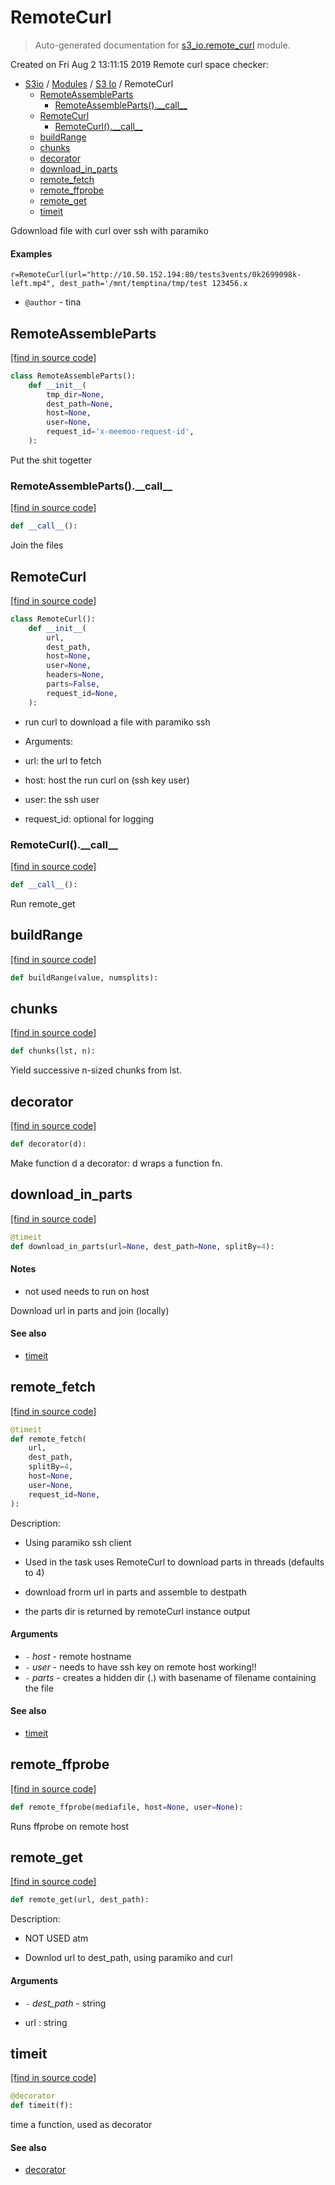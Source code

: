 # RemoteCurl

> Auto-generated documentation for [s3_io.remote_curl](../../s3_io/remote_curl.py) module.

Created on Fri Aug  2 13:11:15 2019
Remote curl space checker:

- [S3io](../README.md#s3io) / [Modules](../MODULES.md#s3io-modules) / [S3 Io](index.md#s3-io) / RemoteCurl
    - [RemoteAssembleParts](#remoteassembleparts)
        - [RemoteAssembleParts().\_\_call\_\_](#remoteassembleparts__call__)
    - [RemoteCurl](#remotecurl)
        - [RemoteCurl().\_\_call\_\_](#remotecurl__call__)
    - [buildRange](#buildrange)
    - [chunks](#chunks)
    - [decorator](#decorator)
    - [download_in_parts](#download_in_parts)
    - [remote_fetch](#remote_fetch)
    - [remote_ffprobe](#remote_ffprobe)
    - [remote_get](#remote_get)
    - [timeit](#timeit)

Gdownload file with curl over ssh with paramiko

#### Examples

```curl_headers="-H 'host:s3-domain.org"'"
r=RemoteCurl(url="http://10.50.152.194:80/tests3vents/0k2699098k-left.mp4", dest_path='/mnt/temptina/tmp/test 123456.x
```

- `@author` - tina

## RemoteAssembleParts

[[find in source code]](../../s3_io/remote_curl.py#L284)

```python
class RemoteAssembleParts():
    def __init__(
        tmp_dir=None,
        dest_path=None,
        host=None,
        user=None,
        request_id='x-meemoo-request-id',
    ):
```

Put the shit togetter

### RemoteAssembleParts().\_\_call\_\_

[[find in source code]](../../s3_io/remote_curl.py#L369)

```python
def __call__():
```

Join the files

## RemoteCurl

[[find in source code]](../../s3_io/remote_curl.py#L145)

```python
class RemoteCurl():
    def __init__(
        url,
        dest_path,
        host=None,
        user=None,
        headers=None,
        parts=False,
        request_id=None,
    ):
```

- run curl to download a file with paramiko ssh

- Arguments:

- url: the url to fetch

- host: host the run curl on (ssh key user)

- user: the ssh user

- request_id: optional for logging

### RemoteCurl().\_\_call\_\_

[[find in source code]](../../s3_io/remote_curl.py#L279)

```python
def __call__():
```

Run remote_get

## buildRange

[[find in source code]](../../s3_io/remote_curl.py#L60)

```python
def buildRange(value, numsplits):
```

## chunks

[[find in source code]](../../s3_io/remote_curl.py#L54)

```python
def chunks(lst, n):
```

Yield successive n-sized chunks from lst.

## decorator

[[find in source code]](../../s3_io/remote_curl.py#L34)

```python
def decorator(d):
```

Make function d a decorator: d wraps a function fn.

## download_in_parts

[[find in source code]](../../s3_io/remote_curl.py#L74)

```python
@timeit
def download_in_parts(url=None, dest_path=None, splitBy=4):
```

#### Notes

- not used needs to run on host

Download url in parts and join (locally)

#### See also

- [timeit](#timeit)

## remote_fetch

[[find in source code]](../../s3_io/remote_curl.py#L375)

```python
@timeit
def remote_fetch(
    url,
    dest_path,
    splitBy=4,
    host=None,
    user=None,
    request_id=None,
):
```

Description:

- Using paramiko ssh client

- Used in the task uses RemoteCurl to download parts in threads
(defaults to 4)

- download frorm url in parts and assemble to destpath

- the parts dir is returned by remoteCurl instance output

#### Arguments

- `-` *host* - remote hostname
- `-` *user* - needs to have ssh key on remote host working!!
- `-` *parts* - creates a hidden dir (.) with basename of filename containing the file

#### See also

- [timeit](#timeit)

## remote_ffprobe

[[find in source code]](../../s3_io/remote_curl.py#L524)

```python
def remote_ffprobe(mediafile, host=None, user=None):
```

Runs ffprobe on remote host

## remote_get

[[find in source code]](../../s3_io/remote_curl.py#L461)

```python
def remote_get(url, dest_path):
```

Description:

- NOT USED atm

- Downlod url to dest_path, using paramiko and curl

#### Arguments

- `-` *dest_path* - string

- url : string

## timeit

[[find in source code]](../../s3_io/remote_curl.py#L42)

```python
@decorator
def timeit(f):
```

time a function, used as decorator

#### See also

- [decorator](#decorator)
